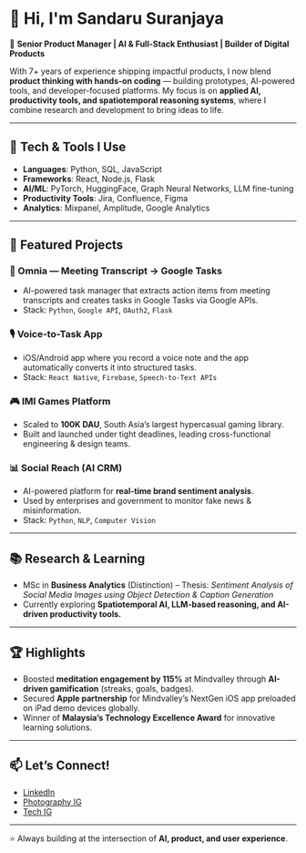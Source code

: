 # 👋 Hi, I'm Sandaru Suranjaya  

🚀 **Senior Product Manager | AI & Full-Stack Enthusiast | Builder of Digital Products**  

With 7+ years of experience shipping impactful products, I now blend **product thinking with hands-on coding** — building prototypes, AI-powered tools, and developer-focused platforms. My focus is on **applied AI, productivity tools, and spatiotemporal reasoning systems**, where I combine research and development to bring ideas to life.  

---

## 🔧 Tech & Tools I Use
- **Languages**: Python, SQL, JavaScript  
- **Frameworks**: React, Node.js, Flask  
- **AI/ML**: PyTorch, HuggingFace, Graph Neural Networks, LLM fine-tuning  
- **Productivity Tools**: Jira, Confluence, Figma  
- **Analytics**: Mixpanel, Amplitude, Google Analytics  

---

## 📌 Featured Projects

### 📝 Omnia — Meeting Transcript → Google Tasks
- AI-powered task manager that extracts action items from meeting transcripts and creates tasks in Google Tasks via Google APIs.  
- Stack: `Python`, `Google API`, `OAuth2`, `Flask`  

### 🎙️ Voice-to-Task App
- iOS/Android app where you record a voice note and the app automatically converts it into structured tasks.  
- Stack: `React Native`, `Firebase`, `Speech-to-Text APIs`

### 🎮 IMI Games Platform
- Scaled to **100K DAU**, South Asia’s largest hypercasual gaming library.  
- Built and launched under tight deadlines, leading cross-functional engineering & design teams.

### 📊 Social Reach (AI CRM)
- AI-powered platform for **real-time brand sentiment analysis**.  
- Used by enterprises and government to monitor fake news & misinformation.  
- Stack: `Python`, `NLP`, `Computer Vision`

---

## 📚 Research & Learning
- MSc in **Business Analytics** (Distinction) – Thesis: *Sentiment Analysis of Social Media Images using Object Detection & Caption Generation*  
- Currently exploring **Spatiotemporal AI, LLM-based reasoning, and AI-driven productivity tools.**

---

## 🏆 Highlights
- Boosted **meditation engagement by 115%** at Mindvalley through **AI-driven gamification** (streaks, goals, badges).  
- Secured **Apple partnership** for Mindvalley’s NextGen iOS app preloaded on iPad demo devices globally.  
- Winner of **Malaysia’s Technology Excellence Award** for innovative learning solutions.  

---

## 📫 Let’s Connect!
- [LinkedIn](https://www.linkedin.com/in/sandaru-suranjaya)  
- [Photography IG](https://instagram.com/sandaru.photo)  
- [Tech IG](https://instagram.com/sandaru.space)  

---

⭐️ Always building at the intersection of **AI, product, and user experience**.  
